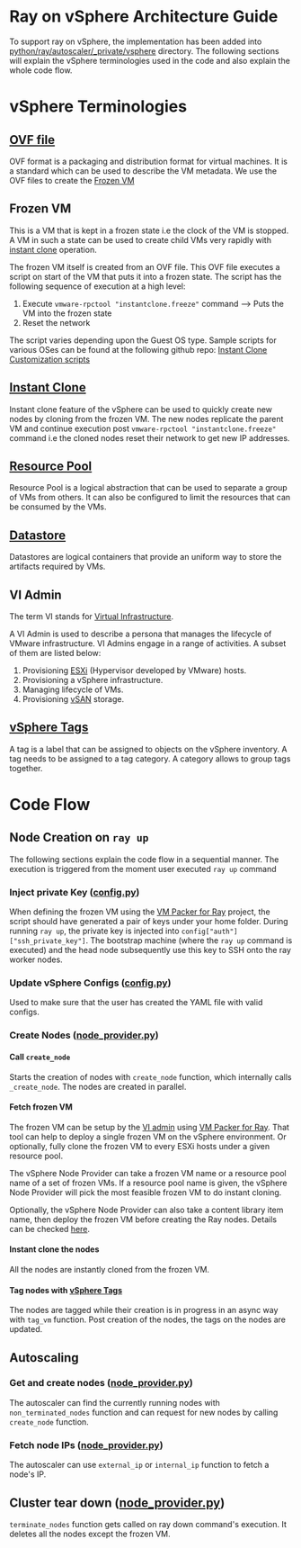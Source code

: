 # Ray on vSphere Architecture Guide

To support ray on vSphere, the implementation has been added into [python/ray/autoscaler/_private/vsphere](../vsphere) directory. The following sections will explain the vSphere terminologies used in the code and also explain the whole code flow.


# vSphere Terminologies
## [OVF file](https://docs.vmware.com/en/VMware-vSphere/7.0/com.vmware.vsphere.vm_admin.doc/GUID-AE61948B-C2EE-436E-BAFB-3C7209088552.html)
OVF format is a packaging and distribution format for virtual machines. It is a standard which can be used to describe the VM metadata. We use the OVF files to create the [Frozen VM](#frozen-vm)

## Frozen VM
This is a VM that is kept in a frozen state i.e the clock of the VM is stopped. A VM in such a state can be used to create child VMs very rapidly with [instant clone](#instant-clone) operation.

The frozen VM itself is created from an OVF file. This OVF file executes a script on start of the VM that puts it into a frozen state. The script has the following sequence of execution at a high level:

 1. Execute `vmware-rpctool "instantclone.freeze"` command --> Puts the VM into the frozen state
 2. Reset the network

The script varies depending upon the Guest OS type. Sample scripts for various OSes can be found at the following github repo: [Instant Clone Customization scripts](https://github.com/lamw/instantclone-community-customization-scripts)
## [Instant Clone](https://docs.vmware.com/en/VMware-vSphere/7.0/com.vmware.vsphere.vm_admin.doc/GUID-853B1E2B-76CE-4240-A654-3806912820EB.html)
Instant clone feature of the vSphere can be used to quickly create new nodes by cloning from the frozen VM. The new nodes replicate the parent VM and continue execution post `vmware-rpctool "instantclone.freeze"` command i.e the cloned nodes reset their network to get new IP addresses.

## [Resource Pool](https://docs.vmware.com/en/VMware-vSphere/8.0/vsphere-resource-management/GUID-60077B40-66FF-4625-934A-641703ED7601.html)
Resource Pool is a logical abstraction that can be used to separate a group of VMs from others. It can also be configured to limit the resources that can be consumed by the VMs.

## [Datastore](https://docs.vmware.com/en/VMware-vSphere/7.0/com.vmware.vsphere.storage.doc/GUID-3CC7078E-9C30-402C-B2E1-2542BEE67E8F.html)

Datastores are logical containers that provide an uniform way to store the artifacts required by VMs. 

## VI Admin

The term VI stands for [Virtual Infrastructure](https://www.vmware.com/in/topics/glossary/content/virtual-infrastructure.html).

A VI Admin is used to describe a persona that manages the lifecycle of VMware infrastructure. VI Admins engage in a range of activities. A subset of them are listed below:
1. Provisioning [ESXi](https://www.vmware.com/in/products/esxi-and-esx.html) (Hypervisor developed by VMware) hosts.
2. Provisioning a vSphere infrastructure.
3. Managing lifecycle of VMs.
4. Provisioning [vSAN](https://docs.vmware.com/en/VMware-vSAN/index.html) storage.

## [vSphere Tags](https://docs.vmware.com/en/VMware-vSphere/8.0/vsphere-vcenter-esxi-management/GUID-16422FF7-235B-4A44-92E2-532F6AED0923.html#:~:text=You%20can%20create%2C%20edit%2C%20and,objects%20in%20the%20vSphere%20inventory)
A tag is a label that can be assigned to objects on the vSphere inventory. A tag needs to be assigned to a tag category.
A category allows to group tags together.

# Code Flow

## Node Creation on `ray up`
The following sections explain the code flow in a sequential manner. The execution is triggered from the moment user executed `ray up` command

### Inject private Key ([config.py](./config.py))
When defining the frozen VM using the [VM Packer for Ray](https://github.com/vmware-ai-labs/vm-packer-for-ray/blob/main/create-frozen-vm.sh#L48) project, the script should have generated a pair of keys under your home folder. During running `ray up`, the private key is injected into `config["auth"]["ssh_private_key"]`. The bootstrap machine (where the `ray up` command is executed) and the head node subsequently use this key to SSH onto the ray worker nodes.

### Update vSphere Configs ([config.py](./config.py))
Used to make sure that the user has created the YAML file with valid configs.

### Create Nodes ([node_provider.py](./node_provider.py))

#### Call `create_node`
Starts the creation of nodes with `create_node` function, which internally calls `_create_node`. The nodes are created in parallel. 

#### Fetch frozen VM
The frozen VM can be setup by the [VI admin](#vi-admin) using [VM Packer for Ray](https://github.com/vmware-ai-labs/vm-packer-for-ray). That tool can help to deploy a single frozen VM on the vSphere environment. Or optionally, fully clone the frozen VM to every ESXi hosts under a given resource pool. 

The vSphere Node Provider can take a frozen VM name or a resource pool name of a set of frozen VMs. If a resource pool name is given, the vSphere Node Provider will pick the most feasible frozen VM to do instant cloning.

Optionally, the vSphere Node Provider can also take a content library item name, then deploy the frozen VM before creating the Ray nodes. Details can be checked [here](https://docs.ray.io/en/latest/cluster/vms/references/ray-cluster-configuration.html?highlight=Cluster%20YAML%20Configuration%20Options#vsphere-config-frozen-vm).

#### Instant clone the nodes
All the nodes are instantly cloned from the frozen VM. 

#### Tag nodes with [vSphere Tags](#vsphere-tags)
The nodes are tagged while their creation is in progress in an async way with `tag_vm` function.
Post creation of the nodes, the tags on the nodes are updated. 

## Autoscaling

### Get and create nodes ([node_provider.py](./node_provider.py))
The autoscaler can find the currently running nodes with `non_terminated_nodes` function and can request for new nodes by calling `create_node` function.

### Fetch node IPs ([node_provider.py](./node_provider.py))
The autoscaler can use `external_ip` or `internal_ip` function to fetch a node's IP.

## Cluster tear down ([node_provider.py](./node_provider.py))
`terminate_nodes` function gets called on ray down command's execution. It deletes all the nodes except the frozen VM.